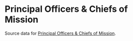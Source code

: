 # Principal Officers &amp; Chiefs of Mission

Source data for [Principal Officers &amp; Chiefs of Mission](http://history.state.gov/departmenthistory/people/principals-chiefs). 

